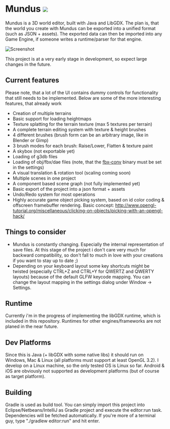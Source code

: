# Mundus [![](https://travis-ci.org/mbrlabs/Mundus.svg?branch=master)](https://travis-ci.org/mbrlabs/Mundus)
Mundus is a 3D world editor, built with Java and LibGDX.
The plan is, that the world you create with Mundus can be exported
into a unified format (such as JSON + assets). The exported data can then be imported into any Game Engine,
if someone writes a runtime/parser for that engine.

![Screenshot](https://raw.githubusercontent.com/mbrlabs/Mundus/master/screenshot.png)

This project is at a very early stage in development, so expect large
changes in the future.

## Current features
Please note, that a lot of the UI contains dummy controls for functionality that still needs to be
implemented.
Below are some of the more interesting features, that already work

- Creation of multiple terrains
- Basic support for loading heightmaps
- Texture splatting for the terrain texture (max 5 textures per terrain)
- A complete terrain editing system with texture & height brushes
- 4 different brushes (brush form can be an arbitrary image, like in Blender or Gimp)
- 3 brush modes for each brush: Raise/Lower, Flatten & texture paint
- A skybox (not exportable yet)
- Loading of g3db files
- Loading of obj/fbx/dae files (note, that the [fbx-conv](https://github.com/libgdx/fbx-conv) binary must be set in the settings)
- A visual translation & rotation tool (scaling coming soon)
- Multiple scenes in one project
- A component based scene graph (not fully implemented yet)
- Basic export of the project into a json format + assets
- Undo/Redo system for most operations
- Highly accurate game object picking system, based on id color coding & offscreen framebuffer rendering.
  Basic concept: http://www.opengl-tutorial.org/miscellaneous/clicking-on-objects/picking-with-an-opengl-hack/

## Things to consider
- Mundus is constantly changing. Especially the internal representation of save files. At this stage of the project i don't care 
very much for backward compatibility, so don't fall to much in love with your creations if you want to stay up to date ;)
- Depending on your keyboard layout some key shortcuts might be twisted (especially CTRL+Z and CTRL+Y for QWERTZ and QWERTY layouts) 
because of the default GLFW keycode mapping. You can change the layout mapping in the settings dialog under Window -> Settings.

## Runtime
Currently i'm in the progress of implementing the libGDX runtime, which is included in this repository.
Runtimes for other engines/frameworks are not planed in the near future.

## Dev Platforms
Since this is Java (+ libGDX with some native libs) it should run on Windows, Mac & Linux 
(all platforms must support at least OpenGL 3.2). 
I develop on a Linux machine, so the only tested OS is Linux so far.
Android & iOS are obviously not supported as development platforms (but of course as target platform). 

## Building
Gradle is used as build tool. You can simply import this project into Eclipse/Netbeans/IntelliJ as Gradle project
and execute the editor:run task. Dependencies will be fetched automatically.
If you're more of a terminal guy, type "./gradlew editor:run" and hit enter.